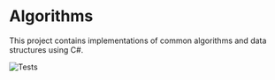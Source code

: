 # Algorithms

This project contains implementations of common algorithms and data structures using C#.

![Tests](https://github.com/Dreams101010/Algorithms/actions/workflows/dotnet.yml/badge.svg)

